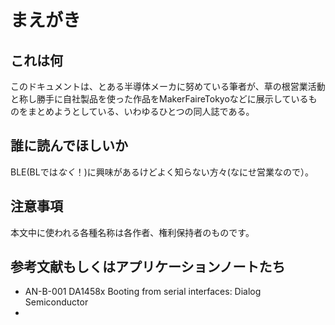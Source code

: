 # まえがき
## これは何
このドキュメントは、とある半導体メーカに努めている筆者が、草の根営業活動と称し勝手に自社製品を使った作品をMakerFaireTokyoなどに展示しているものをまとめようとしている、いわゆるひとつの同人誌である。

## 誰に読んでほしいか
BLE(BLでは*なく*！)に興味があるけどよく知らない方々(なにせ営業なので）。

## 注意事項
本文中に使われる各種名称は各作者、権利保持者のものです。

## 参考文献もしくはアプリケーションノートたち
* AN-B-001 DA1458x Booting from serial interfaces: Dialog Semiconductor
* 
